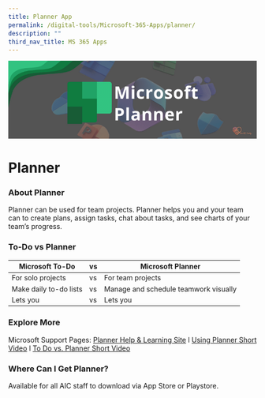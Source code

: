 ```yaml
---
title: Planner App
permalink: /digital-tools/Microsoft-365-Apps/planner/
description: ""
third_nav_title: MS 365 Apps
---
```

![MSPlannerBanner](/images/PlannerBanner.png)
# Planner
### About Planner
Planner can be used for team projects. Planner helps you and your team can to create plans, assign tasks, chat about tasks, and see charts of your team’s progress. 
### To-Do vs Planner
| Microsoft To-Do |   vs    | Microsoft Planner | 
|------------------- |----|----------------- |
| For solo projects | vs  | For team projects  | 
| Make daily to-do lists | vs  | Manage and schedule teamwork visually  | 
| Lets you   | vs  | Lets you | 
### Explore More
Microsoft Support Pages: [Planner Help & Learning Site](https://support.microsoft.com/en-us/planner)  l  [Using Planner Short Video](https://support.microsoft.com/en-us/office/organize-your-team-s-tasks-in-microsoft-planner-c931a8a8-0cbb-4410-b66e-ae13233135fb)  l  [To Do vs. Planner Short Video](https://support.microsoft.com/en-us/office/to-do-vs-planner-1044260a-3ac9-4006-aa27-f84476a03d23) 

### Where Can I Get Planner?
Available for all AIC staff to download via App Store or Playstore.